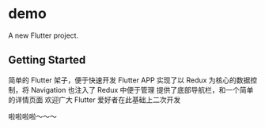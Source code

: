 # demo

A new Flutter project.

## Getting Started

简单的 Flutter 架子，便于快速开发 Flutter APP
实现了以 Redux 为核心的数据控制，将 Navigation 也注入了 Redux 中便于管理
提供了底部导航栏，和一个简单的详情页面
欢迎广大 Flutter 爱好者在此基础上二次开发

啦啦啦啦～～～
